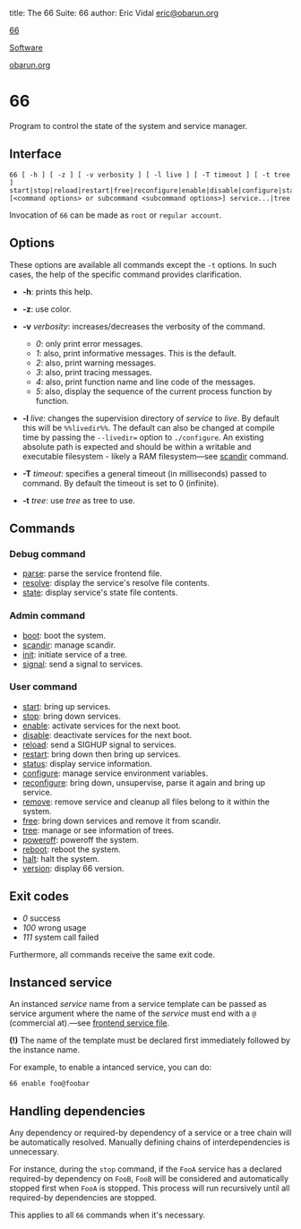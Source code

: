 title: The 66 Suite: 66
author: Eric Vidal <eric@obarun.org>

[66](index.html)

[Software](https://web.obarun.org/software)

[obarun.org](https://web.obarun.org)

# 66

Program to control the state of the system and service manager.

## Interface

```
66 [ -h ] [ -z ] [ -v verbosity ] [ -l live ] [ -T timeout ] [ -t tree ] start|stop|reload|restart|free|reconfigure|enable|disable|configure|status|resolve|state|remove|signal|tree|parse|scandir|boot|poweroff|reboot|halt|version [<command options> or subcommand <subcommand options>] service...|tree
```

Invocation of `66` can be made as `root` or `regular account`.

## Options

These options are available all commands except the `-t` options. In such cases, the help of the specific command provides clarification.

- **-h**: prints this help.

- **-z**: use color.

- **-v** *verbosity*: increases/decreases the verbosity of the command.
    * *0*: only print error messages.
    * *1*: also, print informative messages. This is the default.
    * *2*: also, print warning messages.
    * *3*: also, print tracing messages.
    * *4*: also, print function name and line code of the messages.
    * *5*: also, display the sequence of the current process function by function.

- **-l** *live*: changes the supervision directory of *service* to *live*. By default this will be `%%livedir%%`. The default can also be changed at compile time by passing the `--livedir=` option to `./configure`. An existing absolute path is expected and should be within a writable and executable filesystem - likely a RAM filesystem—see [scandir](scandir.html) command.

- **-T** *timeout*: specifies a general timeout (in milliseconds) passed to command. By default the timeout is set to 0 (infinite).

- **-t** *tree*: use *tree* as tree to use.

## Commands

### Debug command

- [parse](parse.html): parse the service frontend file.
- [resolve](resolve.html): display the service's resolve file contents.
- [state](state.html): display service's state file contents.

### Admin command

- [boot](boot.html): boot the system.
- [scandir](scandir.html): manage scandir.
- [init](init.html): initiate service of a tree.
- [signal](signal.html): send a signal to services.

### User command

- [start](start.html): bring up services.
- [stop](stop.html): bring down services.
- [enable](enable.html): activate services for the next boot.
- [disable](disable.html): deactivate services for the next boot.
- [reload](reload.html): send a SIGHUP signal to services.
- [restart](restart.html): bring down then bring up services.
- [status](status.html): display service information.
- [configure](configure.html): manage service environment variables.
- [reconfigure](reconfigure.html): bring down, unsupervise, parse it again and bring up service.
- [remove](remove.html): remove service and cleanup all files belong to it within the system.
- [free](free.html): bring down services and remove it from scandir.
- [tree](tree.html): manage or see information of trees.
- [poweroff](poweroff.html): poweroff the system.
- [reboot](reboot.html): reboot the system.
- [halt](halt.html): halt the system.
- [version](version.html): display 66 version.

## Exit codes

- *0* success
- *100* wrong usage
- *111* system call failed

Furthermore, all commands receive the same exit code.

## Instanced service

An instanced *service* name from a service template can be passed as service argument where the name of the *service* must end with a `@` (commercial at).—see [frontend service file](frontend.html).

**(!)** The name of the template must be declared first immediately followed by the instance name.

For example, to enable a intanced service, you can do:

```
66 enable foo@foobar
```

## Handling dependencies

Any dependency or required-by dependency of a service or a tree chain will be automatically resolved. Manually defining chains of interdependencies is unnecessary.

For instance, during the `stop` command, if the `FooA` service has a declared required-by dependency on `FooB`, `FooB` will be considered and automatically stopped first when `FooA` is stopped. This process will run recursively until all required-by dependencies are stopped.

This applies to all `66` commands when it's necessary.
